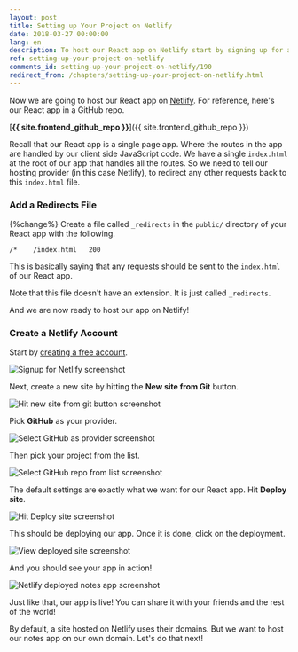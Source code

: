 ```yaml
---
layout: post
title: Setting up Your Project on Netlify
date: 2018-03-27 00:00:00
lang: en
description: To host our React app on Netlify start by signing up for a free account and adding your Git repository. We are also adding a catch all `_redirects` file in our project root.
ref: setting-up-your-project-on-netlify
comments_id: setting-up-your-project-on-netlify/190
redirect_from: /chapters/setting-up-your-project-on-netlify.html
---
```


Now we are going to host our React app on [Netlify](https://www.netlify.com). For reference, here's our React app in a GitHub repo.

[**{{ site.frontend_github_repo }}**]({{ site.frontend_github_repo }})

Recall that our React app is a single page app. Where the routes in the app are handled by our client side JavaScript code. We have a single `index.html` at the root of our app that handles all the routes. So we need to tell our hosting provider (in this case Netlify), to redirect any other requests back to this `index.html` file.

### Add a Redirects File

{%change%} Create a file called `_redirects` in the `public/` directory of your React app with the following.

``` text
/*    /index.html   200
```

This is basically saying that any requests should be sent to the `index.html` of our React app.

Note that this file doesn't have an extension. It is just called `_redirects`.

And we are now ready to host our app on Netlify!

### Create a Netlify Account

Start by [creating a free account](https://app.netlify.com/signup).

![Signup for Netlify screenshot](/assets/part2/signup-for-netlify.png)

Next, create a new site by hitting the **New site from Git** button.

![Hit new site from git button screenshot](/assets/part2/hit-new-site-from-git-button.png)

Pick **GitHub** as your provider.

![Select GitHub as provider screenshot](/assets/part2/select-github-as-provider.png)

Then pick your project from the list.

![Select GitHub repo from list screenshot](/assets/part2/select-github-repo-from-list.png)

The default settings are exactly what we want for our React app. Hit **Deploy site**.

![Hit Deploy site screenshot](/assets/part2/hit-deploy-site.png)

This should be deploying our app. Once it is done, click on the deployment.

![View deployed site screenshot](/assets/part2/view-deployed-site.png)

And you should see your app in action!

![Netlify deployed notes app screenshot](/assets/part2/netlify-deployed-notes-app.png)

Just like that, our app is live! You can share it with your friends and the rest of the world!

By default, a site hosted on Netlify uses their domains. But we want to host our notes app on our own domain. Let's do that next!
